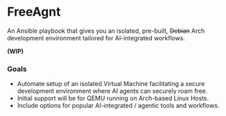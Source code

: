 # FreeAgnt
An Ansible playbook that gives you an isolated, pre-built, ~~Debian~~ Arch development environment tailored for AI-integrated workflows.

**(WIP)**

### Goals
- Automate setup of an isolated Virtual Machine facilitating a secure development environment where AI agents can securely roam free.
- Initial support will be for QEMU running on Arch-based Linux Hosts.
- Include options for popular AI-integrated / agentic tools and workflows.

